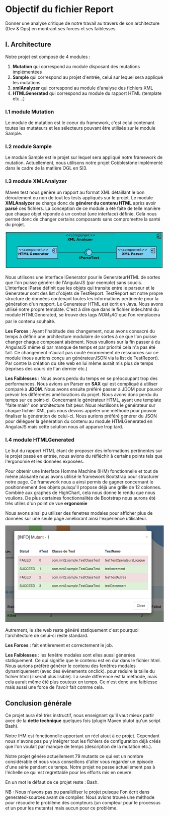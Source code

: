 # Objectif du fichier Report

Donner une analyse critique de notre travail au travers de son architecture (Dev & Ops) en montrant ses forces et ses faiblesses

## I. Architecture

Notre projet est composé de 4 modules :

1. **Mutation** qui correspond au module disposant des mutations implémentées
2. **Sample** qui correspond au projet d'entrée, celui sur lequel sera appliqué les mutations
3. **xmlAnalyzer** qui correspond au module d'analyse des fichiers XML
4. **HTMLGenerated** qui correspond au module du rapport HTML (template etc...)

### I.1 module Mutation

Le module de mutation est le coeur du framework, c'est celui contenant toutes les mutateurs et les sélecteurs pouvant être
utilisés sur le module Sample.


### I.2 module Sample

Le module Sample est le projet sur lequel sera appliqué notre framework de mutation. Actuellement, nous utilisons notre 
projet Cobblestone implémenté dans le cadre de la matière OGL en SI3.

### I.3 module XMLAnalyzer

Maven test nous génère un rapport au format XML détaillant le bon déroulement ou non de tout les tests appliqués sur le projet.
Le module **XMLAnalyzer** se charge donc de **générer du contenu HTML** après avoir **parsé** ces fichiers. La conception de
ce module a été faite de telle manière que chaque objet réponde à un contrat (une interface) définie. Celà nous permet donc
de changer certains composants sans compromettre la santé du projet.

![fenetreModale](./Ressources/images/CompoHTML.jpg)

Nous utilisons une interface IGenerator pour le GenerateurHTML de sortes que l'on puisse générer de l'AngularJS (par exemple)
sans soucis. L'interface IParse définit que les objets qui transite entre le parseur et le Generateur sont des list d'objets
de TestReport. TestReport est notre propre structure de données contenant toutes les informations pertinente pour la génération
d'un rapport. Le Generateur HTML est écrit en Java. Nous avons utilisé notre propre template. C'est à dire que dans le fichier
index.html du module HTMLGenerated, se trouve des tags $NOM_TAG$ que l'on remplacera par le contenu souhaité. 


**Les Forces** : Ayant l'habitude des changement, nous avons consacré du temps à définir une architecture
modulaire de sortes à ce que l'on puisse changer chaque composant aisément. Nous voulions sur la fin passer à du AngularJS même si
par manque de temps et par priorité cela n'a pas été fait. Ce changement n'aurait pas couté énormement de ressources sur ce module (nous aurions
conçu un générateurJSON via la list de TestReport).
Par contre la création du site web en lui même aurait mis plus de temps (reprises des cours de l'an dernier etc.)


**Les Faiblesses** : Nous avons perdu du temps en se préoccupant trop des performances. Nous avions un Parser en **SAX** qui est
compliqué à utiliser comparé à **JDOM**. Nous avons ensuite préféré passer à JDOM pour pouvoir prévoir les différentes améliorations du projet.
Nous avons donc perdu du temps sur ce point-ci. Concernant le générateur HTML, ayant une template "faite main" son architecture fait peur.
Nous réutilisons le générateur sur chaque fichier XML puis nous devons appeler une méthode pour pouvoir finaliser la génération de celui-ci.
Nous aurions préféré générer du JSON pour déléguer la génération du contenu au module HTMLGenerated en AngularJS mais cette
solution nous ait apparue trop tard.

### I.4 module HTMLGenerated

Le but du rapport HTML étant de proposer des informations pertinentes sur le projet passé en entrée, nous avions du
réfléchir à certains points tels que l'ergonomie et les données exposées. 


Pour obtenir une Interface Homme Machine (IHM) fonctionnelle et tout de même plaisante nous avons utilisé le framework
Bootstrap pour structurer notre page. Ce framework nous a ainsi permis de gagner concernant le positionnement des objets
puisqu'il propose déjà une grille de 12 colonnes. Combiné aux graphes de HighChart, cela nous donne le rendu que nous voulions.
De plus certaines fonctionnalités de Bootstrap nous aurons été très utiles d'un point de vue **ergonomie**

Nous avons ainsi pu utiliser des fenetres modales pour afficher plus de données sur une seule page améliorant ainsi
l'expérience utilisateur.

![fenetreModale](./Ressources/images/fenetreModale.png)

Autrement, le site web reste généré statiquement c'est pourquoi l'architecture de celui-ci reste standard.



**Les Forces** : fait entièrement et correctement le job.


**Les Faiblesses** : les fenêtre modales sont elles aussi générées statiquement. Ce qui signifie que le contenu est en dur
dans le fichier html. Nous aurions préféré générer le contenu des fenêtres modales dynamiquement (avec des évènements onclick).
pour réduire la taille du fichier html (il serait plus lisible). La seule différence est la méthode, mais cela aurait même été plus
couteux en temps. Ce n'est donc une faiblesse mais aussi une force de l'avoir fait comme cela.



## Conclusion générale
 
Ce projet aura été très instructif, nous enseignant qu'il vaut mieux partir avec de la **dette technique** quelques fois 
(plugin Maven plutot qu'un script Bash).

Notre IHM est fonctionnelle apportant un réel atout à ce projet. Cependant nous n'avons pas pu y intégrer tout les fichiers
de configuration déjà créés que l'on voulait par manque de temps (description de la mutation etc.).

Notre projet génère actuellement 79 mutants ce qui est un nombre considérable et nous vous conseillons d'aller vous regarder
un épisode d'une série pendant ce temps. Notre projet ne passe actuellement pas à l'échelle ce qui est regrettable pour les
efforts mis en oeuvre.
 
En un mot le défaut de ce projet reste : Bash.

NB : Nous n'avons pas pu paralléliser le projet puisque l'on écrit dans generated-sources avant de compiler. Nous avions trouvé
une méthode pour résoudre le problème des compteurs (un compteur pour le processus et un pour les mutants) mais aucun pour ce
problème.
